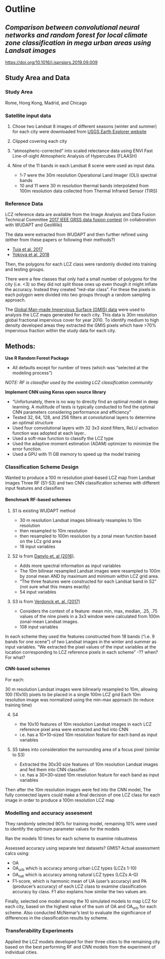Outline
================

## *Comparison between convolutional neural networks and random forest for local climate zone classification in mega urban areas using Landsat images*

<https://doi.org/10.1016/j.isprsjprs.2019.09.009>

## Study Area and Data

### Study Area

Rome, Hong Kong, Madrid, and Chicago

### Satellite input data

1.  Chose two Landsat 8 images of different seasons (winter and summer)
    for each city were downloaded from [USGS Earth Explorer
    website](https://earthexplorer.usgs.gov/)

2.  Clipped covering each city

3.  “atmospheric-corrected” into scaled relectance data using ENVI Fast
    Line-of-sight Atmospheric Analysis of Hypercubes (FLAASH)

4.  Nine of the 11 bands in each Landsat 8 scene were used as input
    data.
    
      - 1-7 were the 30m resolution Operational Land Imager (OLI)
        spectral bands
      - 10 and 11 were 30 m resolution thermal bands interpolated from
        100m resolution data collected from Thermal Infrared Sensor
        (TIRS)

### Reference Data

LCZ reference data are available from the Image Analysis and Data Fusion
Technical Committee [2017 IEEE GRSS data fusion
contest](http://www.grss-ieee.org/2017-ieee-grss-data-fusion-contest/)
(in collaboration with WUDAPT and GeoWiki)

The data were extracted from WUDAPT and then further refined using
(either from these papers or following their methods?)

  - [Tuia et
    al. 2017](https://ieeexplore.ieee.org/abstract/document/7882740)
  - [Yokoya et
    al. 2018](https://ieeexplore.ieee.org/abstract/document/8338367)

Then, the polygons for each LCZ class were randomly divided into
training and testing groups.

There were a few classes that only had a small number of polygons for
the city (i.e. \<3) so they did not split those ones up even though it
might inflate the accuracy. Instead they created “red-star class”. For
these the pixels in each polygon were divided into two groups through a
random sampling approach.

The [Global Man-made Impervious Surface (GMIS)
data](http://img.data.ac.cn/geores/M00/03/8D/n-JvD1pVvD6AGx1vAAjQnFzHcL8490.pdf)
were used to analysis the LCZ maps generated for each city. This data is
30m resolution global fractional impervious cover for year 2010. To
identify medium to high density developed areas they extracted the GMIS
pixels which have \>70% impervious fraction within the study data for
each city.

## Methods:

**Use R Random Forest Package**

  - All defaults except for number of trees (which was “selected at the
    modeling process”)

*NOTE: RF is classifier used by the existing LCZ classification
community*

**Implement CNN using Keras open source library**

  - “Unfortunately, there is no way to directly find an optimal model in
    deep learning. A multitude of tests is typically conducted to find
    the optimal CNN parameters considering performance and efficiency”
  - Tested 32, 64, 128, and 256 filters at convolutional layers to
    determine an optimal structure
  - Used four convolutional layers with 32 3x3 sized filters, ReLU
    activation function was adopted at each layer..
  - Used a soft-max function to classify the LCZ type
  - Used the adaptive moment estimation (ADAM) optimizer to minimize the
    error function.
  - Used a GPU with 11 GB memory to speed up the model training

### Classification Scheme Design

Wanted to produce a 100 m resolution pixel-based LCZ map from Landsat
images Three RF (S1-S3) and two CNN classification schemes with
different input features and classifiers

#### Benchmark RF-based schemes

1.  S1 is existing WUDAPT method
    
      - 30 m resolution Landsat images bilinearly resamples to 10m
        resolution
      - then resampled to 10m resolution
      - then resampled to 100m resolution by a zonal mean function based
        on the LCz grid area
      - 18 input variables

2.  S2 is from [Danylo et. al
    (2016)](https://www.sciencedirect.com/science/article/pii/S0924271619302205#b0085).
    
      - Adds more spectral information as input variables
      - The 10m bilinear resampled Landsat images were resampled to 100m
        by zonal mean AND by maximum and minimum within LCZ grid area.
      - “The three features were constructed for each Landsat band in
        S2” (not sure what this means exactly)
      - 54 input variables

3.  S3 is from [Verdonck et.
    al. (2017)](https://www.sciencedirect.com/science/article/pii/S0924271619302205#b0360)
    
      - Considers the context of a feature: mean min, max, median, .25,
        .75 values of the nine pixels in a 3x3 window were calculated
        from 100m zonal-mean Landsat images.
      - 108 input variables

In each scheme they used the features constructed from 18 bands (“i.e. 9
bands for one scene”) of two Landsat images in the winter and summer as
input variables. “We extracted the pixel values of the input variables
at the location corresponding to LCZ reference pixels in each scheme”
-?? when? For what?

#### CNN-based schemes

For each:

30 m resolution Landsat images were bilinearly resampled to 10m,
allowing 100 (10x10) pixels to be placed in a single 100m LCZ grid Each
10m resolution image was normalized using the min-max approach (to
reduce training time)

4.  S4
    
      - the 10x10 features of 10m resolution Landsat images in each LCZ
        reference pixel area were extracted and fed into CNN
      - i.e. has a 10×10–sized 10m resolution feature for each band as
        input variables

5.  S5 takes into consideration the surrounding area of a focus pixel
    (similar to S3)
    
      - Extracted the 30x30 size features of 10m resolution Landsat
        images and fed them into CNN classifier.
      - i.e. has a 30×30–sized 10m resolution feature for each band as
        input variables

Then after the 10m resolution images were fed into the CNN model, The
fully connected layers could make a final decision of one LCZ class for
each image in order to produce a 100m resolution LCZ map

### Modelling and accuracy assesment

They randomly selected 90% for training model, remaining 10% were used
to identify the optimum parameter values for the models

Ran the models 10 times for each scheme to examine robustness

Assessed accuracy using separate test datasets? GMIS? Actual assessment
calcs using:

  - OA
  - OA<sub>urb</sub> which is accuracy among urban LCZ types (LCZs 1-10)
  - OA<sub>nat</sub> which is accuracy among natural LCZ types (LCZs
    A-G)
  - F1-score, which is harmonic mean of UA (user’s accuracy) and PA
    (producer’s accuracy) of each LCZ class to examine classification
    accuracy by class. F1 also explains how similar the two values are.

Finally, selected one model among the 10 simulated models to map LCZ for
each city, based on the highest value of the sum of OA and
OA<sub>urb</sub> for each scheme. Also conducted McNemar’s test to
evaluate the significance of differences in the classification results
by scheme.

### Transferability Experiments

Applied the LCZ models developed for their three cities to the remaining
city based on the best performing RF and CNN models from the experiment
of individual cities.
